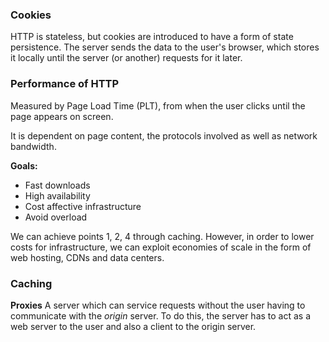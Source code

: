 ### Cookies
HTTP is stateless, but cookies are introduced to have a form of state persistence. The server sends the data to the user's browser, which stores it locally until the server (or another) requests for it later.

### Performance of HTTP
Measured by Page Load Time (PLT), from when the user clicks until the page appears on screen.

It is dependent on page content, the protocols involved as well as network bandwidth.

**Goals:**
- Fast downloads
- High availability
- Cost affective infrastructure
- Avoid overload

We can achieve points 1, 2, 4 through caching. However, in order to lower costs for infrastructure, we can exploit economies of scale in the form of web hosting, CDNs and data centers.

### Caching
**Proxies**
A server which can service requests without the user having to communicate with the _origin_ server. To do this, the server has to act as a web server to the user and also a client to the origin server.